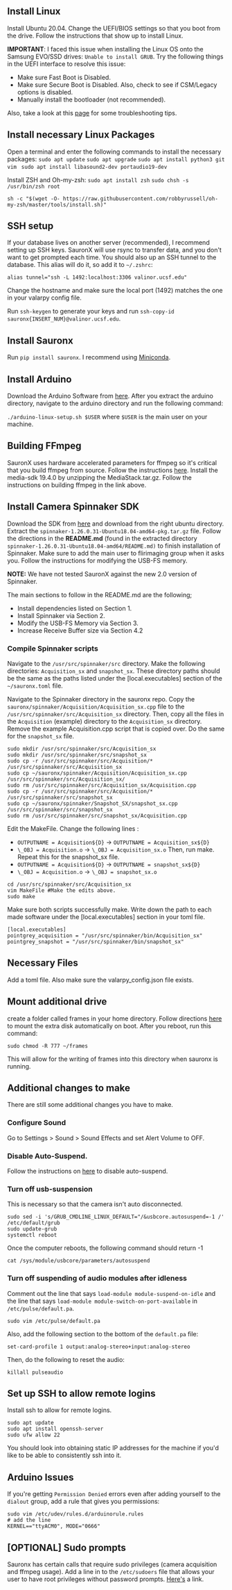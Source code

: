 ## Install Linux

Install Ubuntu 20.04.
Change the UEFI/BIOS settings so that you boot from the drive. Follow the instructions that show up to install Linux.

**IMPORTANT**: I faced this issue when installing the Linux OS onto the Samsung EVO/SSD drives:
`Unable to install GRUB`. Try the following things in the UEFI interface to resolve this issue:

- Make sure Fast Boot is Disabled.
- Make sure Secure Boot is Disabled. Also, check to see if CSM/Legacy options is disabled.
- Manually install the bootloader (not recommended).

Also, take a look at this [page](http://www.rodsbooks.com/linux-uefi/) for some troubleshooting tips.

## Install necessary Linux Packages

Open a terminal and enter the following commands to install the necessary packages:
`sudo apt update`
`sudo apt upgrade`
`sudo apt install python3 git vim `
`sudo apt install libasound2-dev portaudio19-dev`

Install ZSH and Oh-my-zsh:
`sudo apt install zsh`
`sudo chsh -s /usr/bin/zsh root`

```
sh -c "$(wget -O- https://raw.githubusercontent.com/robbyrussell/oh-my-zsh/master/tools/install.sh)"
```

## SSH setup

If your database lives on another server (recommended), I recommend setting up SSH keys.
SauronX will use rsync to transfer data, and you don't want to get prompted each time.
You should also up an SSH tunnel to the database.
This alias will do it, so add it to `~/.zshrc`:
```
alias tunnel="ssh -L 1492:localhost:3306 valinor.ucsf.edu"
```
Change the hostname and make sure the local port (1492) matches the one in your valarpy config file.

Run `ssh-keygen` to generate your keys and run `ssh-copy-id sauronx{INSERT_NUM}@valinor.ucsf.edu`.

## Install Sauronx

Run `pip install sauronx`.
I recommend using [Miniconda](https://docs.conda.io/en/latest/miniconda.html).

## Install Arduino
Download the Arduino Software from [here](https://www.arduino.cc/en/Main/Donate).
After you extract the arduino directory, navigate to the arduino directory and run the following command:

`./arduino-linux-setup.sh $USER` where `$USER` is the main user on your machine.

## Building FFmpeg
SauronX uses hardware accelerated parameters for ffmpeg so it's critical that you build ffmpeg from source.
Follow the instructions
[here](https://www.intel.com/content/dam/www/public/us/en/documents/white-papers/quicksync-video-ffmpeg-install-valid.pdf).
Install the media-sdk 19.4.0 by unzipping the MediaStack.tar.gz.
Follow the instructions on building ffmpeg in the link above.

## Install Camera Spinnaker SDK
Download the SDK from [here](https://www.flir.com/products/spinnaker-sdk/) and download from the right ubuntu directory.
Extract the `spinnaker-1.26.0.31-Ubuntu18.04-amd64-pkg.tar.gz` file. Follow the directions in the **README.md**
(found in the extracted directory `spinnaker-1.26.0.31-Ubuntu18.04-amd64/README.md)` to finish installation
of Spinnaker. Make sure to add the main user to flirimaging group when it asks you. Follow
the instructions for modifying the USB-FS memory.

**NOTE:** We have not tested SauronX against the new 2.0 version of Spinnaker.

The main sections to follow in the README.md are the following;
- Install dependencies listed on Section 1.
- Install Spinnaker via Section 2.
- Modify the USB-FS Memory via Section 3.
- Increase Receive Buffer size via Section 4.2

### Compile Spinnaker scripts
Navigate to the `/usr/src/spinnaker/src` directory.
Make the following directories: `Acquisition_sx` and `snapshot_sx`.
These directory paths should be the same as the paths listed under the [local.executables]
section of the `~/sauronx.toml` file.

Navigate to the Spinnaker directory in the sauronx repo.
Copy the `sauronx/spinnaker/Acquisition/Acquisition_sx.cpp` file to the
`/usr/src/spinnaker/src/Acquisition_sx` directory. Then, copy all the files in the `Acquisition`
(example) directory to the `Acquisition_sx` directory. Remove the example Acquisition.cpp script that is copied over.
Do the same for the `snapshot_sx` file.
```
sudo mkdir /usr/src/spinnaker/src/Acquisition_sx
sudo mkdir /usr/src/spinnaker/src/snapshot_sx
sudo cp -r /usr/src/spinnaker/src/Acquisition/* /usr/src/spinnaker/src/Acquisition_sx
sudo cp ~/sauronx/spinnaker/Acquisition/Acquisition_sx.cpp /usr/src/spinnaker/src/Acquisition_sx/
sudo rm /usr/src/spinnaker/src/Acquisition_sx/Acquisition.cpp
sudo cp -r /usr/src/spinnaker/src/Acquisition/* /usr/src/spinnaker/src/snapshot_sx
sudo cp ~/sauronx/spinnaker/Snapshot_SX/snapshot_sx.cpp /usr/src/spinnaker/src/snapshot_sx
sudo rm /usr/src/spinnaker/src/snapshot_sx/Acquisition.cpp
```
Edit the MakeFile. Change the following lines :
 - `OUTPUTNAME = Acquisition${D}` -> `OUTPUTNAME = Acquisition_sx${D}`
 - `\_OBJ = Acquisition.o` -> `\_OBJ = Acquisition_sx.o`
Then, run make. Repeat this for the snapshot_sx file.
 - `OUTPUTNAME = Acquisition${D}` -> `OUTPUTNAME = snapshot_sx${D}`
 - `\_OBJ = Acquisition.o` -> `\_OBJ = snapshot_sx.o`

```
cd /usr/src/spinnaker/src/Acquisition_sx
vim MakeFile #Make the edits above.
sudo make
```

Make sure both scripts successfully make. Write down the path to each made software under the [local.executables]
section in your toml file.
```
[local.executables]
pointgrey_acquisition = "/usr/src/spinnaker/bin/Acquisition_sx"
pointgrey_snapshot = "/usr/src/spinnaker/bin/snapshot_sx"
```

## Necessary Files

Add a toml file. Also make sure the valarpy_config.json file exists.

## Mount additional drive
create a folder called frames in your home directory. Follow directions
[here](https://confluence.jaytaala.com/display/TKB/Mount+drive+in+linux+and+set+auto-mount+at+boot) to
mount the extra disk automatically on boot. After you reboot,
run this command:
```
sudo chmod -R 777 ~/frames
```
This will allow for the writing of frames into this directory when sauronx is running.

## Additional changes to make
There are still some additional changes you have to make.

### Configure Sound
Go to Settings > Sound > Sound Effects and set Alert Volume to OFF.

### Disable Auto-Suspend.
Follow the instructions on
[here](https://websiteforstudents.com/suspend-ubuntu-18-04-lts-beta-desktop-automatically-after-inactivity/)
to disable auto-suspend.

### Turn off usb-suspension
This is necessary so that the camera isn't auto disconnected.
```
sudo sed -i 's/GRUB_CMDLINE_LINUX_DEFAULT="/&usbcore.autosuspend=-1 /' /etc/default/grub
sudo update-grub
systemctl reboot
```
Once the computer reboots, the following command should return -1
```
cat /sys/module/usbcore/parameters/autosuspend
```

### Turn off suspending of audio modules after idleness
Comment out the line that says `load-module module-suspend-on-idle` and the line that says
`load-module module-switch-on-port-available` in `/etc/pulse/default.pa`.

```
sudo vim /etc/pulse/default.pa
```
Also, add the following section to the bottom of the `default.pa` file:
```### Set Default Card Profile
set-card-profile 1 output:analog-stereo+input:analog-stereo
```
Then, do the following to reset the audio:
```
killall pulseaudio
```
## Set up SSH to allow remote logins
Install ssh to allow for remote logins.
```
sudo apt update
sudo apt install openssh-server
sudo ufw allow 22
```
You should look into obtaining static IP addresses for the machine if you'd like to be able to consistently ssh into it.

## Arduino Issues
If you're getting `Permission Denied` errors even after adding yourself to the `dialout` group,
add a rule that gives you permissions:
```
sudo vim /etc/udev/rules.d/arduinorule.rules
# add the line
KERNEL=="ttyACM0", MODE="0666"
```

## [OPTIONAL] Sudo prompts
Sauronx has certain calls that require sudo privileges (camera acquisition and ffmpeg usage).
Add a line in to the `/etc/sudoers` file that allows your user to have root privileges without password prompts.
[Here's](https://www.cyberciti.biz/faq/how-to-sudo-without-password-on-centos-linux/) a link.
